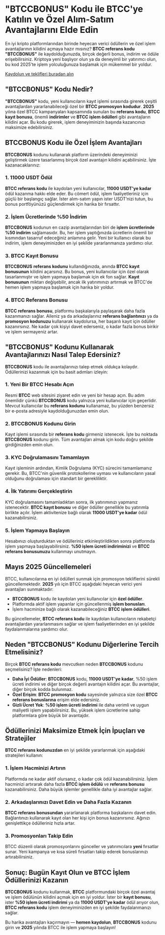 <h1>"BTCCBONUS" Kodu ile BTCC'ye Katılın ve Özel Alım-Satım Avantajlarını Elde Edin</h1>

<p>En iyi kripto platformlarından birinde heyecan verici ödüllerin ve özel işlem avantajlarının kilidini açmaya hazır mısınız? <strong>BTCC referans kodu</strong> <strong>"BTCCBONUS"</strong> ile kaydolduğunuzda, birçok değerli bonus, indirim ve ödüle erişebilirsiniz. Kriptoya yeni başlıyor olun ya da deneyimli bir yatırımcı olun, bu kod 2025'te işlem yolculuğunuza başlamak için mükemmel bir yoldur.</p>
<p><a href="https://partner.btcc.com/us/c/BTCCBONUS/9303" target="_blank">Kaydolun ve teklifleri buradan alın </a></p>



<img src="https://images.mirror-media.xyz/publication-images/-Gh6C4vVamKvXFpvE7083.png?height=500&amp;width=1000" decoding="async" data-nimg="fill" class="css-xah9so" style="position: absolute; inset: 0px; box-sizing: border-box; padding: 0px; border: none; margin: auto; display: block; width: 0px; height: 0px; min-width: 100%; max-width: 100%; min-height: 100%; max-height: 100%;">

<h2>"BTCCBONUS" Kodu Nedir?</h2>

<p><strong>"BTCCBONUS"</strong> kodu, yeni kullanıcıların kayıt işlemi sırasında girerek çeşitli avantajlardan yararlanabileceği özel bir <strong>BTCC promosyon kodudur</strong>. <strong>2025</strong> yılına özel BTCC kampanyaları kapsamında sunulan bu <strong>referans kodu</strong>, <strong>BTCC kayıt bonusu</strong>, önemli <strong>indirimler</strong> ve <strong>BTCC işlem ödülleri</strong> gibi avantajların kilidini açar. Bu kodu girerek, işlem deneyiminizin başında kazancınızı maksimize edebilirsiniz.</p>

<h2>BTCCBONUS Kodu ile Özel İşlem Avantajları</h2>

<p><strong>BTCCBONUS</strong> kodunu kullanarak platform üzerindeki deneyiminizi geliştirmek üzere tasarlanmış birçok özel avantajın kilidini açabilirsiniz. İşte kazanacaklarınız:</p>

<h3>1. 11000 USDT Ödül</h3>

<p><strong>BTCC referans kodu</strong> ile kaydolan yeni kullanıcılar, <strong>11000 USDT’ye kadar</strong> ödül kazanma hakkı elde eder. Bu cömert ödül, işlem faaliyetleriniz için güçlü bir başlangıç sağlar. İster alım-satım yapın ister USDT’nizi tutun, bu bonus portföyünüzü güçlendirmek için harika bir fırsattır.</p>

<h3>2. İşlem Ücretlerinde %50 İndirim</h3>

<p><strong>BTCCBONUS</strong> kodunun en cazip avantajlarından biri de <strong>işlem ücretlerinde %50 indirim</strong> sağlamasıdır. Bu, her işlem yaptığınızda ücretlerin önemli bir kısmından tasarruf edeceğiniz anlamına gelir. Yeni bir kullanıcı olarak bu indirim, işlem deneyiminizden en iyi şekilde yararlanmanıza yardımcı olur.</p>

<h3>3. BTCC Kayıt Bonusu</h3>

<p><strong>BTCCBONUS</strong> <strong>referans kodunu</strong> kullandığınızda, anında <strong>BTCC kayıt bonusunun</strong> kilidini açarsınız. Bu bonus, yeni kullanıcılar için özel olarak tasarlanmıştır ve işlem yapmaya başlamak için ek fon sağlar. <strong>Kayıt bonusunun</strong> miktarı değişebilir, ancak ilk yatırımınızı artırmak ve BTCC'de hemen işlem yapmaya başlamak için harika bir yoldur.</p>

<h3>4. BTCC Referans Bonusu</h3>

<p><strong>BTCC referans bonusu</strong>, platformu başkalarıyla paylaşarak daha fazla kazanmanızı sağlar. Aileniz ya da arkadaşlarınız <strong>referans bağlantınızı</strong> ya da <strong>promosyon kodunuzu</strong> kullanarak kaydolursa, her başarılı kayıt için ödüller kazanırsınız. Ne kadar çok kişiyi davet ederseniz, o kadar fazla bonus birikir ve işlem sermayeniz artar.</p>

<h2>"BTCCBONUS" Kodunu Kullanarak Avantajlarınızı Nasıl Talep Edersiniz?</h2>

<p><strong>BTCCBONUS</strong> kodu ile avantajlarınızı talep etmek oldukça kolaydır. Ödüllerinizi kazanmak için bu basit adımları izleyin:</p>

<h3>1. Yeni Bir BTCC Hesabı Açın</h3>

<p>Resmi <strong>BTCC</strong> web sitesini ziyaret edin ve yeni bir hesap açın. Bu adım önemlidir çünkü <strong>BTCCBONUS</strong> kodu yalnızca yeni kullanıcılar için geçerlidir. Mevcut kullanıcılar bu <strong>referans kodunu</strong> kullanamaz, bu yüzden benzersiz bir e-posta adresiyle kaydolduğunuzdan emin olun.</p>

<h3>2. BTCCBONUS Kodunu Girin</h3>

<p>Kayıt işlemi sırasında bir <strong>referans kodu</strong> girmeniz istenecek. İşte bu noktada <strong>BTCCBONUS</strong> kodunu girin. Tüm avantajları almak için kodu doğru şekilde girdiğinizden emin olun.</p>

<h3>3. KYC Doğrulamasını Tamamlayın</h3>

<p>Kayıt işleminin ardından, Kimlik Doğrulama (KYC) sürecini tamamlamanız gerekir. Bu, BTCC'nin güvenlik protokollerine uyması ve kullanıcıların yasal olduğunu doğrulaması için standart bir gerekliliktir.</p>

<h3>4. İlk Yatırımı Gerçekleştirin</h3>

<p>KYC doğrulamasını tamamladıktan sonra, ilk yatırımınızı yapmanız istenecektir. <strong>BTCC kayıt bonusu</strong> ve diğer ödüller genellikle bu yatırımla birlikte açılır. İşlem aktivitenize bağlı olarak <strong>11000 USDT’ye kadar</strong> ödül kazanabilirsiniz.</p>

<h3>5. İşlem Yapmaya Başlayın</h3>

<p>Hesabınızı oluşturduktan ve ödülleriniz etkinleştirildikten sonra platformda işlem yapmaya başlayabilirsiniz. <strong>%50 işlem ücreti indiriminizi</strong> ve <strong>BTCC referans bonusunuzu</strong> kullanmayı unutmayın.</p>

<h2>Mayıs 2025 Güncellemeleri</h2>

<p>BTCC, kullanıcılarına en iyi ödülleri sunmak için promosyon tekliflerini sürekli güncellemektedir. <strong>2025</strong> yılı için BTCC aşağıdaki heyecan verici yeni avantajları sunmaktadır:</p>

<ul>
    <li><strong>BTCCBONUS</strong> kodu ile kaydolan yeni kullanıcılar için <strong>özel ödüller</strong>.</li>
    <li>Platformda aktif işlem yapanlar için güncellenmiş <strong>işlem bonusları</strong>.</li>
    <li>İşlem hacminize bağlı olarak kazanabileceğiniz <strong>BTCC işlem ödülleri</strong>.</li>
</ul>

<p>Bu güncellemeler, <strong>BTCC referans kodu</strong> ile kaydolan kullanıcıların rekabetçi avantajlardan yararlanmasını sağlar ve işlem faaliyetlerinden en iyi şekilde faydalanmalarına yardımcı olur.</p>

<h2>Neden "BTCCBONUS" Kodunu Diğerlerine Tercih Etmelisiniz?</h2>

<p>Birçok <strong>BTCC referans kodu</strong> mevcutken neden <strong>BTCCBONUS</strong> kodunu seçmelisiniz? İşte nedenleri:</p>

<ul>
    <li><strong>Daha İyi Ödüller</strong>: <strong>BTCCBONUS</strong> kodu, <strong>11000 USDT’ye kadar</strong>, %50 işlem ücreti indirimi ve diğer birçok değerli avantajın kilidini açar. Bu avantajlar, diğer birçok kodda bulunmaz.</li>
    <li><strong>Özel Erişim</strong>: <strong>BTCC promosyon kodu</strong> sayesinde yalnızca size özel <strong>BTCC referans bonuslarına</strong> erişim elde edersiniz.</li>
    <li><strong>Gizli Ücret Yok</strong>: <strong>%50 işlem ücreti indirimi</strong> ile daha verimli ve uygun maliyetli işlem yapabilirsiniz. Bu, yüksek işlem ücretlerine sahip platformlara göre büyük bir avantajdır.</li>
</ul>

<h2>Ödüllerinizi Maksimize Etmek İçin İpuçları ve Stratejiler</h2>

<p><strong>BTCC referans kodunuzdan</strong> en iyi şekilde yararlanmak için aşağıdaki stratejileri kullanın:</p>

<h3>1. İşlem Hacminizi Artırın</h3>

<p>Platformda ne kadar aktif olursanız, o kadar çok ödül kazanabilirsiniz. İşlem hacminizi artırarak daha fazla <strong>BTCC işlem ödülü</strong> ve <strong>referans bonusu</strong> kazanabilirsiniz. Daha büyük işlemler genellikle daha iyi avantajlar sağlar.</p>

<h3>2. Arkadaşlarınızı Davet Edin ve Daha Fazla Kazanın</h3>

<p><strong>BTCC referans bonusundan</strong> yararlanarak platforma başkalarını davet edin. Bağlantınızı kullanarak kayıt olan her kişi için bonus kazanırsınız. Ağınızı genişlettikçe ödülleriniz hızla artar.</p>

<h3>3. Promosyonları Takip Edin</h3>

<p>BTCC düzenli olarak promosyonlarını günceller ve yatırımcılara <strong>yeni</strong> fırsatlar sunar. Yeni kampanya ve kısa süreli fırsatları takip ederek bonuslarınızı artırabilirsiniz.</p>

<h2>Sonuç: Bugün Kayıt Olun ve BTCC İşlem Ödüllerinizi Kazanın</h2>

<p><strong>BTCCBONUS</strong> kodunu kullanmak, <strong>BTCC</strong> platformundaki birçok özel avantaj ve işlem ödülünün kilidini açmak için en iyi yoldur. İster bir <strong>kayıt bonusu</strong>, ister <strong>%50 işlem ücreti indirimi</strong> ya da <strong>11000 USDT’ye kadar</strong> ödül arıyor olun, <strong>BTCC referans kodu</strong> işlem deneyiminizden en iyi şekilde faydalanmanızı sağlar.</p>

<p>Bu harika avantajları kaçırmayın — <strong>hemen kaydolun</strong>, <strong>BTCCBONUS</strong> kodunu girin ve <strong>2025</strong> yılında BTCC ile işlem yapmaya başlayın!</p>
